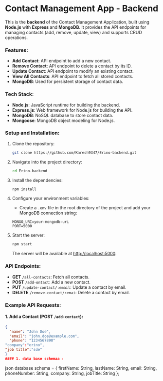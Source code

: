 # Contact Management App - Backend

This is the **backend** of the Contact Management Application, built using **Node.js** with **Express** and **MongoDB**. It provides the API endpoints for managing contacts (add, remove, update, view) and supports CRUD operations. 

### Features:
- **Add Contact**: API endpoint to add a new contact.
- **Remove Contact**: API endpoint to delete a contact by its ID.
- **Update Contact**: API endpoint to modify an existing contact.
- **View All Contacts**: API endpoint to fetch all stored contacts.
- **MongoDB**: Used for persistent storage of contact data.

### Tech Stack:
- **Node.js**: JavaScript runtime for building the backend.
- **Express.js**: Web framework for Node.js for building the API.
- **MongoDB**: NoSQL database to store contact data.
- **Mongoose**: MongoDB object modeling for Node.js.

### Setup and Installation:

1. Clone the repository:
    ```bash
    git clone https://github.com/Karesh9347/Erino-backend.git
    ```

2. Navigate into the project directory:
    ```bash
    cd Erino-backend
    ```

3. Install the dependencies:
    ```bash
    npm install
    ```

4. Configure your environment variables:
    - Create a `.env` file in the root directory of the project and add your MongoDB connection string:
    ```text
    MONGO_URI=your-mongodb-uri
    PORT=5000
    ```

5. Start the server:
    ```bash
    npm start
    ```

    The server will be available at [http://localhost:5000](http://localhost:5000).

### API Endpoints:

- **GET** `/all-contacts`: Fetch all contacts.
- **POST** `/add-ontact`: Add a new contact.
- **PUT** `/update-contact/:email`: Update a contact by email.
- **DELETE** `/remove-contact/:emai`: Delete a contact by email.

### Example API Requests:

#### 1. Add a Contact (POST `/add-contact`):
```json
{
  "name": "John Doe",
  "email": "john.doe@example.com",
  "phone": "1234567890"
"company":"erino",
"job title":"sde"
}
#### 1. data base schemaa :
```
json
database schema = {
  firstName: String,
  lastName: String,
  email: String,
  phoneNumber: String,
  company: String,
  jobTitle: String
};

